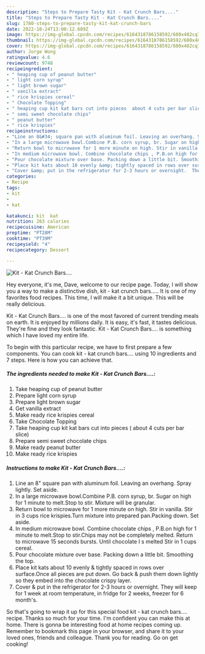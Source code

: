 ```yaml
---
description: "Steps to Prepare Tasty Kit - Kat Crunch Bars...."
title: "Steps to Prepare Tasty Kit - Kat Crunch Bars...."
slug: 1780-steps-to-prepare-tasty-kit-kat-crunch-bars
date: 2022-10-24T13:00:12.689Z
image: https://img-global.cpcdn.com/recipes/6164318786158592/680x482cq70/kit-kat-crunch-bars-recipe-main-photo.jpg
thumbnail: https://img-global.cpcdn.com/recipes/6164318786158592/680x482cq70/kit-kat-crunch-bars-recipe-main-photo.jpg
cover: https://img-global.cpcdn.com/recipes/6164318786158592/680x482cq70/kit-kat-crunch-bars-recipe-main-photo.jpg
author: Jorge Wong
ratingvalue: 4.6
reviewcount: 9748
recipeingredient:
- " heaping cup of peanut butter"
- " light corn syrup"
- " light brown sugar"
- " vanilla extract"
- " rice krispies cereal"
- " Chocolate Topping"
- " heaping cup kit kat bars cut into pieces  about 4 cuts per bar slice"
- " semi sweet chocolate chips"
- " peanut butter"
- " rice krispies"
recipeinstructions:
- "Line an 8&#34; square pan with aluminum foil. Leaving an overhang. Spray lightly. Set aside."
- "In a large microwave bowl.Combine P.B. corn syrup, br. Sugar on high for 1 minute to melt.Stop to stir.  Mixture will be granular."
- "Return bowl to microwave for 1 more minute on high. Stir in vanilla. Stir in 3 cups rice krispies.Turn mixture into prepared pan.Packing down. Set aside."
- "In medium microwave bowl. Combine chocolate chips , P.B.on high for 1 minute to melt.Stop to stir.Chips may not be completely melted.  Return to microwave 15 seconds bursts. Until chocolate I s melted Stir in 1 cups cereal."
- "Pour chocolate mixture over base. Packing down a little bit. Smoothing the top."
- "Place kit kats about 10 evenly &amp; tightly spaced in rows over surface.Once all pieces are put down.  Go back &amp; push them down lightly so they embed into the chocolate crispy layer."
- "Cover &amp; put in the refrigerator for 2-3 hours or overnight.  They will keep for 1 week at room temperature,  in fridge for 2 weeks, freezer for 6 month&#39;s."
categories:
- Recipe
tags:
- kit
- 
- kat

katakunci: kit  kat 
nutrition: 263 calories
recipecuisine: American
preptime: "PT28M"
cooktime: "PT39M"
recipeyield: "4"
recipecategory: Dessert

---
```



![Kit - Kat Crunch Bars....](https://img-global.cpcdn.com/recipes/6164318786158592/680x482cq70/kit-kat-crunch-bars-recipe-main-photo.jpg)

Hey everyone, it's me, Dave, welcome to our recipe page. Today, I will show you a way to make a distinctive dish, kit - kat crunch bars..... It is one of my favorites food recipes. This time, I will make it a bit unique. This will be really delicious.

Kit - Kat Crunch Bars.... is one of the most favored of current trending meals on earth. It is enjoyed by millions daily. It is easy, it's fast, it tastes delicious. They're fine and they look fantastic. Kit - Kat Crunch Bars.... is something which I have loved my entire life.




To begin with this particular recipe, we have to first prepare a few components. You can cook kit - kat crunch bars.... using 10 ingredients and 7 steps. Here is how you can achieve that.

<!--inarticleads1-->

##### The ingredients needed to make Kit - Kat Crunch Bars....:

1. Take  heaping cup of peanut butter
1. Prepare  light corn syrup
1. Prepare  light brown sugar
1. Get  vanilla extract
1. Make ready  rice krispies cereal
1. Take  Chocolate Topping
1. Take  heaping cup kit kat bars cut into pieces ( about 4 cuts per bar slice)
1. Prepare  semi sweet chocolate chips
1. Make ready  peanut butter
1. Make ready  rice krispies




<!--inarticleads2-->

##### Instructions to make Kit - Kat Crunch Bars....:

1. Line an 8&#34; square pan with aluminum foil. Leaving an overhang. Spray lightly. Set aside.
1. In a large microwave bowl.Combine P.B. corn syrup, br. Sugar on high for 1 minute to melt.Stop to stir.  Mixture will be granular.
1. Return bowl to microwave for 1 more minute on high. Stir in vanilla. Stir in 3 cups rice krispies.Turn mixture into prepared pan.Packing down. Set aside.
1. In medium microwave bowl. Combine chocolate chips , P.B.on high for 1 minute to melt.Stop to stir.Chips may not be completely melted.  Return to microwave 15 seconds bursts. Until chocolate I s melted Stir in 1 cups cereal.
1. Pour chocolate mixture over base. Packing down a little bit. Smoothing the top.
1. Place kit kats about 10 evenly &amp; tightly spaced in rows over surface.Once all pieces are put down.  Go back &amp; push them down lightly so they embed into the chocolate crispy layer.
1. Cover &amp; put in the refrigerator for 2-3 hours or overnight.  They will keep for 1 week at room temperature,  in fridge for 2 weeks, freezer for 6 month&#39;s.




So that's going to wrap it up for this special food kit - kat crunch bars.... recipe. Thanks so much for your time. I'm confident you can make this at home. There is gonna be interesting food at home recipes coming up. Remember to bookmark this page in your browser, and share it to your loved ones, friends and colleague. Thank you for reading. Go on get cooking!
